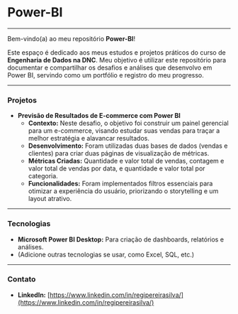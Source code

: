 # Power-BI

---

Bem-vindo(a) ao meu repositório **Power-BI**!

Este espaço é dedicado aos meus estudos e projetos práticos do curso de **Engenharia de Dados na DNC**. Meu objetivo é utilizar este repositório para documentar e compartilhar os desafios e análises que desenvolvo em Power BI, servindo como um portfólio e registro do meu progresso.

---

### Projetos

* **Previsão de Resultados de E-commerce com Power BI**
    * **Contexto:** Neste desafio, o objetivo foi construir um painel gerencial para um e-commerce, visando estudar suas vendas para traçar a melhor estratégia e alavancar resultados.
    * **Desenvolvimento:** Foram utilizadas duas bases de dados (vendas e clientes) para criar duas páginas de visualização de métricas.
    * **Métricas Criadas:** Quantidade e valor total de vendas, contagem e valor total de vendas por data, e quantidade e valor total por categoria.
    * **Funcionalidades:** Foram implementados filtros essenciais para otimizar a experiência do usuário, priorizando o storytelling e um layout atrativo.

---

### Tecnologias

* **Microsoft Power BI Desktop:** Para criação de dashboards, relatórios e análises.
* (Adicione outras tecnologias se usar, como Excel, SQL, etc.)

---

### Contato

* **LinkedIn:** [https://www.linkedin.com/in/regipereirasilva/](https://www.linkedin.com/in/regipereirasilva/)

